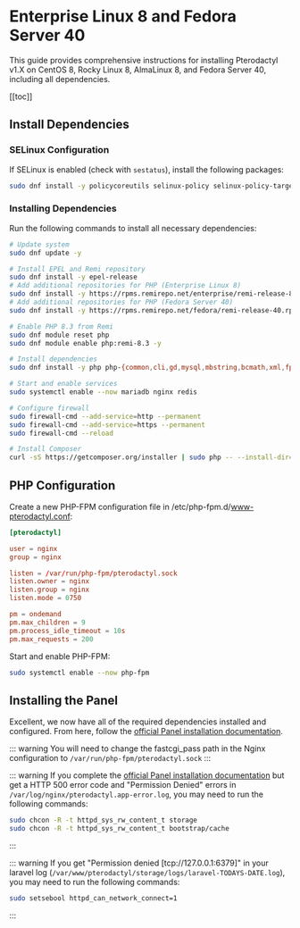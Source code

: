 # Enterprise Linux 8 and Fedora Server 40

This guide provides comprehensive instructions for installing Pterodactyl v1.X on CentOS 8, Rocky Linux 8, AlmaLinux 8, and Fedora Server 40, including all dependencies.

[[toc]]

## Install Dependencies

### SELinux Configuration

If SELinux is enabled (check with `sestatus`), install the following packages:

```bash
sudo dnf install -y policycoreutils selinux-policy selinux-policy-targeted setroubleshoot-server setools setools-console mcstrans
```

### Installing Dependencies

Run the following commands to install all necessary dependencies:

```bash
# Update system
sudo dnf update -y

# Install EPEL and Remi repository
sudo dnf install -y epel-release
# Add additional repositories for PHP (Enterprise Linux 8)
sudo dnf install -y https://rpms.remirepo.net/enterprise/remi-release-8.rpm
# Add additional repositories for PHP (Fedora Server 40)
sudo dnf install -y https://rpms.remirepo.net/fedora/remi-release-40.rpm

# Enable PHP 8.3 from Remi
sudo dnf module reset php
sudo dnf module enable php:remi-8.3 -y

# Install dependencies
sudo dnf install -y php php-{common,cli,gd,mysql,mbstring,bcmath,xml,fpm,curl,zip} mariadb mariadb-server nginx redis zip unzip tar

# Start and enable services
sudo systemctl enable --now mariadb nginx redis

# Configure firewall
sudo firewall-cmd --add-service=http --permanent
sudo firewall-cmd --add-service=https --permanent 
sudo firewall-cmd --reload

# Install Composer
curl -sS https://getcomposer.org/installer | sudo php -- --install-dir=/usr/local/bin --filename=composer
```

## PHP Configuration

Create a new PHP-FPM configuration file in /etc/php-fpm.d/www-pterodactyl.conf:

```conf
[pterodactyl]

user = nginx
group = nginx

listen = /var/run/php-fpm/pterodactyl.sock
listen.owner = nginx
listen.group = nginx
listen.mode = 0750

pm = ondemand
pm.max_children = 9
pm.process_idle_timeout = 10s
pm.max_requests = 200
```

Start and enable PHP-FPM:

```bash
sudo systemctl enable --now php-fpm
```

## Installing the Panel
Excellent, we now have all of the required dependencies installed and configured. From here, follow the [official Panel installation documentation](/panel/1.0/getting_started.md#download-files).


::: warning
You will need to change the fastcgi_pass path in the Nginx configuration to `/var/run/php-fpm/pterodactyl.sock`
:::

::: warning
If you complete the [official Panel installation documentation](/panel/1.0/getting_started.md#download-files) but get a HTTP 500 error code and "Permission Denied" errors in `/var/log/nginx/pterodactyl.app-error.log`, you may need to run the following commands: 

``` bash
sudo chcon -R -t httpd_sys_rw_content_t storage
sudo chcon -R -t httpd_sys_rw_content_t bootstrap/cache
```
:::

::: warning
If you get "Permission denied \[tcp://127.0.0.1:6379\]" in your laravel log (`/var/www/pterodactyl/storage/logs/laravel-TODAYS-DATE.log`), you may need to run the following commands: 

``` bash
sudo setsebool httpd_can_network_connect=1
```
:::

